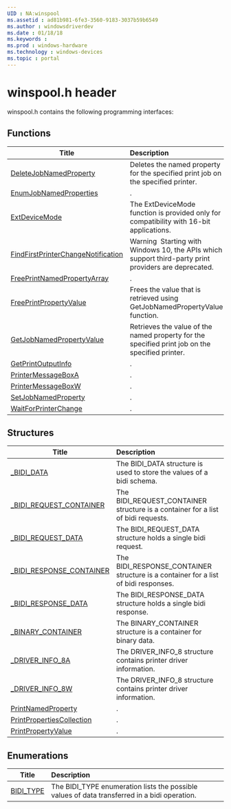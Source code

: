 ```yaml
---
UID : NA:winspool
ms.assetid : ad81b981-6fe3-3560-9183-3037b59b6549
ms.author : windowsdriverdev
ms.date : 01/18/18
ms.keywords : 
ms.prod : windows-hardware
ms.technology : windows-devices
ms.topic : portal
---
```


# winspool.h header



winspool.h contains the following programming interfaces:





## Functions
| Title | Description |
| ---- |:---- |
| [DeleteJobNamedProperty](nf-winspool-deletejobnamedproperty.md) | Deletes the named property for the specified print job on the specified printer. |
| [EnumJobNamedProperties](nf-winspool-enumjobnamedproperties.md) | . |
| [ExtDeviceMode](nf-winspool-extdevicemode.md) | The ExtDeviceMode function is provided only for compatibility with 16-bit applications. |
| [FindFirstPrinterChangeNotification](nf-winspool-findfirstprinterchangenotification.md) | Warning  Starting with Windows 10, the APIs which support third-party print providers are deprecated. |
| [FreePrintNamedPropertyArray](nf-winspool-freeprintnamedpropertyarray.md) | . |
| [FreePrintPropertyValue](nf-winspool-freeprintpropertyvalue.md) | Frees the value that is retrieved using GetJobNamedPropertyValue function. |
| [GetJobNamedPropertyValue](nf-winspool-getjobnamedpropertyvalue.md) | Retrieves the value of the named property for the specified print job on the specified printer. |
| [GetPrintOutputInfo](nf-winspool-getprintoutputinfo.md) | . |
| [PrinterMessageBoxA](nf-winspool-printermessageboxa.md) | . |
| [PrinterMessageBoxW](nf-winspool-printermessageboxw.md) | . |
| [SetJobNamedProperty](nf-winspool-setjobnamedproperty.md) | . |
| [WaitForPrinterChange](nf-winspool-waitforprinterchange.md) | . |



## Structures
| Title | Description |
| ---- |:---- |
| [_BIDI_DATA](ns-winspool-_bidi_data.md) | The BIDI_DATA structure is used to store the values of a bidi schema. |
| [_BIDI_REQUEST_CONTAINER](ns-winspool-_bidi_request_container.md) | The BIDI_REQUEST_CONTAINER structure is a container for a list of bidi requests. |
| [_BIDI_REQUEST_DATA](ns-winspool-_bidi_request_data.md) | The BIDI_REQUEST_DATA structure holds a single bidi request. |
| [_BIDI_RESPONSE_CONTAINER](ns-winspool-_bidi_response_container.md) | The BIDI_RESPONSE_CONTAINER structure is a container for a list of bidi responses. |
| [_BIDI_RESPONSE_DATA](ns-winspool-_bidi_response_data.md) | The BIDI_RESPONSE_DATA structure holds a single bidi response. |
| [_BINARY_CONTAINER](ns-winspool-_binary_container.md) | The BINARY_CONTAINER structure is a container for binary data. |
| [_DRIVER_INFO_8A](ns-winspool-_driver_info_8a.md) | The DRIVER_INFO_8 structure contains printer driver information. |
| [_DRIVER_INFO_8W](ns-winspool-_driver_info_8w.md) | The DRIVER_INFO_8 structure contains printer driver information. |
| [PrintNamedProperty](ns-winspool-printnamedproperty.md) | . |
| [PrintPropertiesCollection](ns-winspool-printpropertiescollection.md) | . |
| [PrintPropertyValue](ns-winspool-printpropertyvalue.md) | . |


## Enumerations
| Title | Description |
| ---- |:---- |
| [BIDI_TYPE](ne-winspool-bidi_type.md) | The BIDI_TYPE enumeration lists the possible values of data transferred in a bidi operation. |